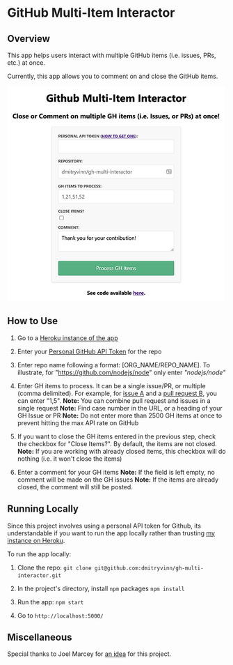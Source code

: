 # GitHub Multi-Item Interactor

## Overview

This app helps users interact with multiple GitHub items (i.e. issues, PRs, etc.) at once.

Currently, this app allows you to comment on and close the GitHub items.

![app](./assets/app.png)

## How to Use

1) Go to a [Heroku instance of the app](https://gh-multi-interactor.herokuapp.com/)

2) Enter your [Personal GitHub API Token](https://help.github.com/en/github/authenticating-to-github/creating-a-personal-access-token-for-the-command-line) for the repo

3) Enter repo name following a format: [ORG_NAME/REPO_NAME]. To illustrate, for "https://github.com/nodejs/node" only enter *"nodejs/node"*

4) Enter GH items to process. It can be a single issue/PR, or multiple (comma delimited). For example, for [issue A](https://github.com/dmitryvinn/tea-shop-flexbox/issues/1) and a [pull request B](https://github.com/dmitryvinn/tea-shop-flexbox/pull/5), you can enter "1,5".
    **Note:** You can combine pull request and issues in a single request
    **Note:** Find case number in the URL, or  a heading of your GH Issue or PR
    **Note:** Do not enter more than 2500 GH items at once to prevent hitting the max API rate on GitHub

5) If you want to close the GH items entered in the previous step, check the checkbox for "Close Items?". By default, the items are not closed.
    **Note:** If you are working with already closed items, this checkbox will do nothing (i.e. it won't close the items)
    
6) Enter a comment for your GH items
    **Note:** If the field is left empty, no comment will be made on the GH issues
    **Note:** If the items are already closed, the comment will still be posted.

## Running Locally

Since this project involves using a personal API token for Github, its understandable if you want to run the app locally rather than trusting [my instance on Heroku](https://gh-multi-interactor.herokuapp.com/). 

To run the app locally:

1) Clone the repo:
```git clone git@github.com:dmitryvinn/gh-multi-interactor.git```

2) In the project's directory, install ```npm``` packages
```npm install```

3) Run the app:
```npm start```

5) Go to ```http://localhost:5000/```

## Miscellaneous

Special thanks to Joel Marcey for [an idea](https://twitter.com/JoelMarcey/status/1262915985792696320) for this project.